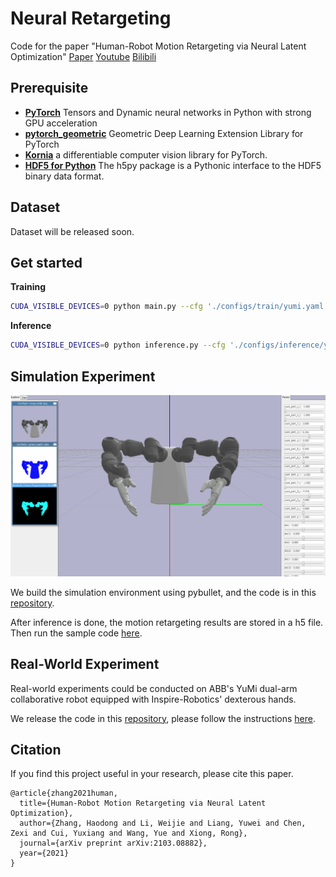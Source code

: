 # Neural Retargeting

Code for the paper "Human-Robot Motion Retargeting via Neural Latent Optimization" [Paper](https://arxiv.org/abs/2103.08882) [Youtube](https://youtu.be/wLlwYqFR55o) [Bilibili](https://www.bilibili.com/video/BV1mh411Q7BR?share_source=copy_web)

## Prerequisite

- [**PyTorch**](https://pytorch.org/get-started/locally/) Tensors and Dynamic neural networks in Python with strong GPU acceleration
- [**pytorch_geometric**](https://github.com/rusty1s/pytorch_geometric) Geometric Deep Learning Extension Library for PyTorch
- [**Kornia**](https://github.com/kornia/kornia) a differentiable computer vision library for PyTorch.
- [**HDF5 for Python**](https://docs.h5py.org/en/stable/) The h5py package is a Pythonic interface to the HDF5 binary data format.


## Dataset

Dataset will be released soon.

## Get started

**Training**
```bash
CUDA_VISIBLE_DEVICES=0 python main.py --cfg './configs/train/yumi.yaml'
```

**Inference**
```bash
CUDA_VISIBLE_DEVICES=0 python inference.py --cfg './configs/inference/yumi.yaml'
```

## Simulation Experiment

<img src=https://raw.githubusercontent.com/0aqz0/yumi-gym/master/images/yumi.png width="600">

We build the simulation environment using pybullet, and the code is in this [repository](https://github.com/0aqz0/yumi-gym).

After inference is done, the motion retargeting results are stored in a h5 file. Then run the sample code [here](https://github.com/0aqz0/yumi-gym/tree/master/examples).

## Real-World Experiment

Real-world experiments could be conducted on ABB's YuMi dual-arm collaborative robot equipped with Inspire-Robotics' dexterous hands.

We release the code in this [repository](https://github.com/0aqz0/egm-control), please follow the instructions [here](https://github.com/0aqz0/egm-control/blob/main/README.md).

## Citation

If you find this project useful in your research, please cite this paper.

```
@article{zhang2021human,
  title={Human-Robot Motion Retargeting via Neural Latent Optimization},
  author={Zhang, Haodong and Li, Weijie and Liang, Yuwei and Chen, Zexi and Cui, Yuxiang and Wang, Yue and Xiong, Rong},
  journal={arXiv preprint arXiv:2103.08882},
  year={2021}
}
```

